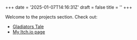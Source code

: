 +++
date = '2025-01-07T14:16:31Z'
draft = false
title = ''
+++

Welcome to the projects section. Check out:
- [Gladiators Tale](project/project1/)
- [My Itch.io page](https://dangersharkhd.itch.io)